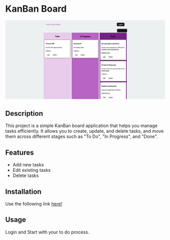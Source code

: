 # KanBan Board

![KanBan Board](client/src/assets/ToDo2.png)

## Description
This project is a simple KanBan board application that helps you manage tasks efficiently. It allows you to create, update, and delete tasks, and move them across different stages such as "To Do", "In Progress", and "Done".

## Features
- Add new tasks
- Edit existing tasks
- Delete tasks

## Installation
Use the following link [here!](https://kanban-board-hw.onrender.com)
## Usage
Login and Start with your to do process.
